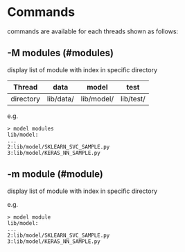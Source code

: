 # Commands
commands are available for each threads shown as follows:

## -M modules (#modules)
display list of module with index in specific directory

| Thread | data | model | test |
| --- | --- | --- | --- |
| directory | lib/data/ | lib/model/ | lib/test/ |

e.g. 
```
> model modules
lib/model:
...
2:lib/model/SKLEARN_SVC_SAMPLE.py
3:lib/model/KERAS_NN_SAMPLE.py
```

## -m module (#module)
display list of module with index in specific directory

e.g. 
```
> model module
lib/model:
...
2:lib/model/SKLEARN_SVC_SAMPLE.py
3:lib/model/KERAS_NN_SAMPLE.py
